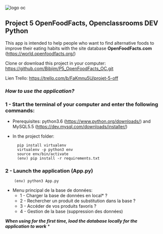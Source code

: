 ![logo oc](https://cdn.welcometothejungle.co/uploads/organization/logo/9778/150891/openclassrooms.jpg)

## Project 5 OpenFoodFacts, Openclassrooms DEV Python

This app is intended to help people who want to find alternative foods to improve
their eating habits with the site database **OpenFoodFacts.com**
(https://world.openfoodfacts.org/)

Clone or download this project in your computer: https://github.com/Bibjim/P5_OpenFoodFacts_OC.git

Lien Trello: https://trello.com/b/FaKmnu5U/projet-5-off


### ***How to use the application?***

### 1 - Start the terminal of your computer and enter the following commands:
- Prerequisites: python3.6 (https://www.python.org/downloads/) and MySQL5.5 (https://dev.mysql.com/downloads/installer/)
- In the project folder:

        pip install virtualenv
        virtualenv -p python3 env
        source env/bin/activate
        (env) pip install -r requirements.txt

### 2 - Launch the application (**App.py**)
        (env) python3 App.py

- Menu principal de la base de données:
    - 1 - Charger la base de données en local* ?
    - 2 - Rechercher un produit de substitution dans la base ?
    - 3 - Accéder de vos produits favoris ?
    - 4 - Gestion de la base (suppression des données)

***When using for the first time, load the database locally for the application to work*** *
